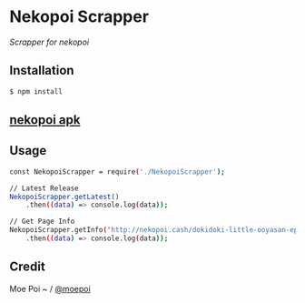 # Nekopoi Scrapper

*Scrapper for nekopoi*

## Installation

```sh
$ npm install
```
## [nekopoi apk](http://nekopoi.sourceforge.net/)

## Usage

```sh
const NekopoiScrapper = require('./NekopoiScrapper');

// Latest Release
NekopoiScrapper.getLatest()
    .then((data) => console.log(data));

// Get Page Info
NekopoiScrapper.getInfo("http://nekopoi.cash/dokidoki-little-ooyasan-episode-4-subtitle-indonesia")
    .then((data) => console.log(data));
```

## Credit

Moe Poi ~ / [@moepoi](https://github.com/moepoi)
